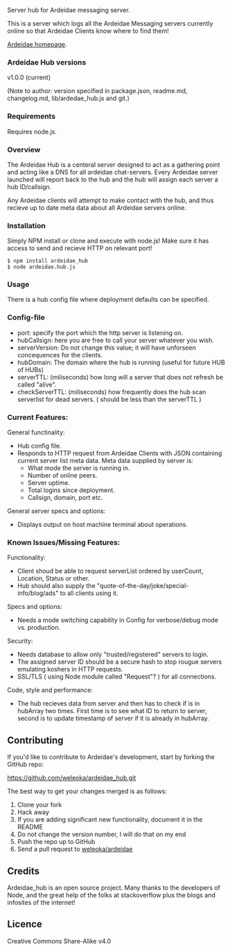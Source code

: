 
Server hub for Ardeidae messaging server.

This is a server which logs all the Ardeidae Messaging servers currently online so that Ardeidae Clients know where to find them!

[Ardeidae homepage](http://www.student.bth.se/~kawe14/javascript/kmom10/webroot/index.php).



### Ardeidae Hub versions
v1.0.0 (current)

(Note to author: version specified in package.json, readme.md, changelog.md, lib/ardedae_hub.js and git.)



### Requirements
Requires node.js.



### Overview
The Ardeidae Hub is a centeral server designed to act as a gathering point and acting like a DNS for all ardeidae chat-servers. Every Ardeidae server launched will report back to the hub and the hub will assign each server a hub ID/callsign.

Any Ardeidae clients will attempt to make contact with the hub, and thus recieve up to date meta data about all Ardeidae servers online.



### Installation
Simply NPM install or clone and execute with node.js! Make sure it has access to send and recieve HTTP on relevant port!

	$ npm install ardeidae_hub
	$ node ardeidae.hub.js




### Usage
There is a hub config file where deployment defaults can be specified.



### Config-file
* port: specify the port which the http server is listening on.
* hubCallsign: here you are free to call your server whatever you wish.
* serverVersion: Do not change this value; it will have unforseen concequences for the clients.
* hubDomain: The domain where the hub is running (useful for future HUB of HUBs)
* serverTTL: (miliseconds) how long will a server that does not refresh be called "alive".
* checkServerTTL: (miliseconds) how frequently does the hub scan serverlist for dead servers. ( should be less than the serverTTL )



### Current Features:
General functinality:

* Hub config file.
* Responds to HTTP request from Ardeidae Clients with JSON containing current server list meta data.
	Meta data supplied by server is:
	- What mode the server is running in.
	- Number of online peers.
	- Server uptime.
	- Total logins since deployment.
	- Callsign, domain, port etc.

General server specs and options:

* Displays output on host machine terminal about operations.



### Known Issues/Missing Features:
Functionality:

* Client shoud be able to request serverList ordered by userCount, Location, Status or other.
* Hub should also supply the "quote-of-the-day/joke/special-info/blog/ads" to all clients using it.


Specs and options:

* Needs a mode switching capability in Config for verbose/debug mode vs. production.


Security:

* Needs database to allow only "trusted/registered" servers to login.
* The assigned server ID should be a secure hash to stop rougue servers emulating koshers in HTTP requests.
* SSL/TLS ( using Node module called "Request"? ) for all connections.


Code, style and performance:

* The hub recieves data from server and then has to check if is in hubArray two times. First time is to see what ID to return to server, second is to update timestamp of server if it is already in hubArray.



## Contributing
If you'd like to contribute to Ardeidae's development, start by forking the GitHub repo:

https://github.com/weleoka/ardeidae_hub.git

The best way to get your changes merged is as follows:

1. Clone your fork
2. Hack away
3. If you are adding significant new functionality, document it in the README
4. Do not change the version number, I will do that on my end
5. Push the repo up to GitHub
6. Send a pull request to [weleoka/ardeidae](https://github.com/weleoka/ardeidae_hub)



## Credits
Ardeidae_hub is an open source project. Many thanks to the developers of Node, and the great help of the folks at stackoverflow plus the blogs and infosites of the internet!



## Licence
Creative Commons Share-Alike v4.0




